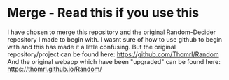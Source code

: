 # Merge - Read this if you use this
I have chosen to merge this repository and the original Random-Decider repository I made to begin with.
I wasnt sure of how to use github to begin with and this has made it a little confusing.
But the original repository/project can be found here: https://github.com/Thomrl/Random
And the original webapp which have been "upgraded" can be found here: https://thomrl.github.io/Random/
